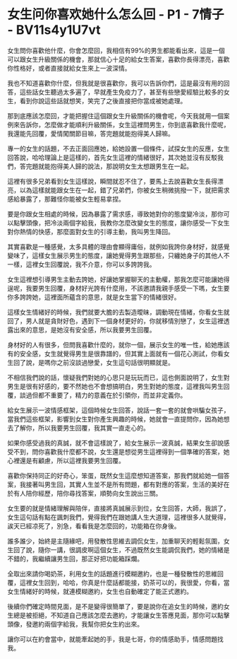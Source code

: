 # 女生问你喜欢她什么怎么回 - P1 - 7情子 - BV11s4y1U7vt

女生問你喜歡他什麼，你會怎麼回，我相信有99%的男生都能看出來，這是一個可以跟女生升級關係的機會，那就信心十足的給女生答案，喜歡你長得漂亮，喜歡你性格好，或者直接就給女生來上一波深情。

我也不知道喜歡你什麼，但我就是很喜歡你，我可以告訴你們，這是最沒有用的回答，這些話女生聽過太多遍了，早就產生免疫力了，甚至有些戀愛經驗比較多的女生，看到你說這些話就想笑，笑完了之後直接把你當成被她處理。

那到底應該怎麼回，才能把握住這個跟女生升級關係的機會呢，今天我就用一個案例來告訴你，怎麼做才能順利升級關係，女生這裡問男生，你到底喜歡我什麼呢，我還能先回覆，愛情闖關節目嘛，答完題就能抱得美人歸嘛。

專一的女生的話題，不去正面回應她，給她設置一個條件，試探女生的反應，女生回答說，哈哈理論上是這樣的，首先女生這裡的情緒很好，其次她並沒有反駁我們，答完題就能抱得美人歸的說法，那說明女生太想跟男生在一起。

這裡有很多兄弟看到女生這樣說，瞬間就忍不住了，要馬上去說喜歡女生長得漂亮，以為這樣就能跟女生在一起，錯了兄弟們，你被女生稍微挑撥一下，就把需求感給暴露了，那難怪你能被女生輕易拿捏。

要是你跟女生相處的時候，因為暴露了需求感，導致她對你的態度變冷淡，那你可以點擊頭像，把冷淡兩個字給我，我教你怎麼改變女生的態度，讓你感受一下女生對你熱情的快感，那麼面對女生的引導主動，我叫男生降回。

其實喜歡是一種感覺，太多具體的理由會顯得庸俗，就例如我誇你身材好，就感覺變味了，這樣女生展示男生的態度，讓她覺得男生跟那些，只纏她身子的其他人不一樣，這裡女生回覆說，我不介意，你可以多誇誇我。

女生這裡想引導男生主動去誇她，好讓她掌握聊天的主動權，那我怎麼可能讓她得逞呢，我要男生回覆，身材好光誇有什麼用，不該邀請我親手感受一下嗎，女生要你多誇誇她，這裡面所蘊含的意思，就是女生當下的情緒很好。

這樣女生情緒好的時候，我們就要大膽的去製造曖昧，調動現在情緒，你看女生就回了，男人就是貪財好色，遇到下一個身材更好的，你就移情別戀了，女生這裡透露出來的意思，是她沒有安全感，所以我要男生回覆。

身材好的人有很多，但問我喜歡什麼的，就你一個，展示女生的唯一性，給她應該有的安全感，女生就覺得男生是很靠譜的，但其實上面就有一個花心測試，你看女生回了說，是嗎你之前沒談過戀愛，女生這句話很明顯就是。

不相信我們說的話，懷疑我們對她的心思只是玩玩而已，這也側面說明了，女生對男生是很有好感的，要不然她也不會想搞明白，男生對她的態度，這裡我叫男生回覆，談過但都不重要了，精力的意義在於引領你，而並非定義你。

給女生展示一波情感框架，這個時候女生回答，說話一套一套的就會哄騙女孩子，當我們這些框架，影響到女生對你產生興趣的時候，她就會一直提問你，因為她想去了解你，所以我要男生回覆，我其實一直走心的。

如果你感受過我的真誠，就不會這樣說了，給女生展示一波真誠，結果女生卻說感受不到，問你喜歡我什麼都不說，女生還是想從男生這裡得到一個準確的答案，她心裡還是有顧慮，所以這裡我要男生回覆。

喜歡你保持同正的好奇心，笨蛋，既然女生這麼想知道答案，那我們就給她一個答案，我接著叫男生回，其實人生並不是所有問題，都有對應的答案，生活的美好在於有人陪你經歷，陪你尋找答案，順勢向女生說出三關。

女生要的就是情緒理解與陪伴，直接將真誠展示到位，女生回答，大師，我誤了，女生這句話有點在諷刺我們，覺得我們在跟她講人生大道理，這裡很多人就覺得，誒天已經凉死了，別急，看看我是怎麼回的，功能箱在你身後。

誰多誰少，始終是主隨緣吧，用發散性思維去調侃女生，加重聊天的輕鬆氛圍，女生回了說，隨你一講，很調皮啊這個女生，不過既然女生能調侃我們，她的情緒是不錯的，我繼續讓男生回，那正好把功能箱踩爛。

全取出來請你喝奶茶，利用女生的話題進行模糊邀約，也是一種發散性的思維回覆，這裡女生回到，哈哈，你真是什麼話都能接，奶茶可以的，我很愛，你看，當女生情緒好的時候，就連模糊邀約，女生也自動確定了能正式邀約。

後續你們確定時間見面，是不是變得很簡單了，要是說你在追女生的時候，邀約女生總是被拒絕，不知道自己應該怎麼去邀約，才能讓女生答應見面，那你可以點擊頭像，發邀約兩個字給我，我幫你把女生約出來。

讓你可以在約會當中，就能牽起她的手，我是七哥，你的情感助手，情感問題找我。